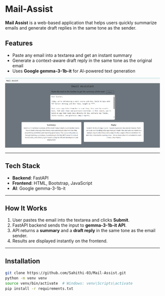 # Mail-Assist

**Mail Assist** is a web-based application that helps users quickly summarize emails and generate draft replies in the same tone as the sender.



## Features

- Paste any email into a textarea and get an instant summary
- Generate a context-aware draft reply in the same tone as the original email
- Uses **Google gemma-3-1b-it** for AI-powered text generation

![alt text](https://github.com/Sahithi-03/Mail-Assist/blob/main/Screenshot%202025-09-25%20130632.png)



---

## Tech Stack

- **Backend**: FastAPI
- **Frontend**: HTML, Bootstrap, JavaScript
- **AI**: Google gemma-3-1b-it

---

## How It Works

1. User pastes the email into the textarea and clicks **Submit**.
2. FastAPI backend sends the input to **gemma-3-1b-it API**.
3. API returns a **summary** and a **draft reply** in the same tone as the email sender.
4. Results are displayed instantly on the frontend.

---

## Installation

```bash
git clone https://github.com/Sahithi-03/Mail-Assist.git
python -m venv venv
source venv/bin/activate  # Windows: venv\Scripts\activate
pip install -r requirements.txt
